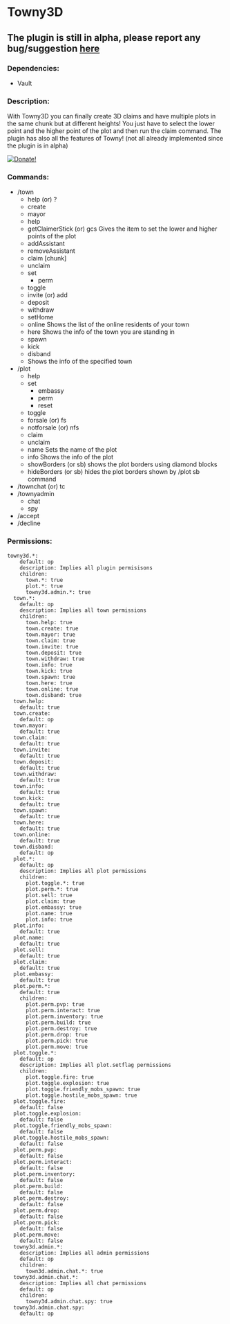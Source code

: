 # Towny3D
## The plugin is still in alpha, please report any bug/suggestion [here](https://sndev.it/c/support)

### Dependencies:
- Vault
### Description:
With Towny3D you can finally create 3D claims and have multiple plots in the same chunk but at different heights! You just have to select the lower point and the higher point of the plot and then run the claim command.
The plugin has also all the features of Towny! (not all already implemented since the plugin is in alpha)

[![Donate!](https://proxy.spigotmc.org/c3159ca56058cc7d0de785cb0d2ba3473ac6a50d?url=https%3A%2F%2Fwww.umassmed.edu%2Fglobalassets%2Fmueller-lab-for-gene-therapy%2Fsupport-us-button.png)](https://www.paypal.me/tigierrei)

### Commands:
  - /town
    - help (or) ?
    - create <townName>
    - mayor
    - help
    - getClaimerStick (or) gcs Gives the item to set the lower and higher points of the plot
    - addAssistant <playerName>
    - removeAssistant <playerName>
    - claim [chunk]
    - unclaim
    - set
      - perm <permName>
    - toggle <flag>
    - invite (or) add <playerName>
    - deposit <amount>
    - withdraw <amount>
    - setHome
    - online Shows the list of the online residents of your town
    - here Shows the info of the town you are standing in
    - spawn
    - kick <playerName>
    - disband
    - <townName> Shows the info of the specified town
  - /plot
    - help
    - set
      - embassy
      - perm <permName>
      - reset
    - toggle <flag>
    - forsale (or) fs <price>
    - notforsale (or) nfs
    - claim
    - unclaim
    - name Sets the name of the plot
    - info Shows the info of the plot
    - showBorders (or sb) shows the plot borders using diamond blocks
    - hideBorders (or sb) hides the plot borders shown by /plot sb command
  - /townchat (or) tc
  - /townyadmin
    - chat
    - spy
  - /accept
  - /decline
  
### Permissions:
```
towny3d.*:
    default: op
    description: Implies all plugin permisisons
    children:
      town.*: true
      plot.*: true
      towny3d.admin.*: true
  town.*:
    default: op
    description: Implies all town permissions
    children:
      town.help: true
      town.create: true
      town.mayor: true
      town.claim: true
      town.invite: true
      town.deposit: true
      town.withdraw: true
      town.info: true
      town.kick: true
      town.spawn: true
      town.here: true
      town.online: true
      town.disband: true
  town.help:
    default: true
  town.create:
    default: op
  town.mayor:
    default: true
  town.claim:
    default: true
  town.invite:
    default: true
  town.deposit:
    default: true
  town.withdraw:
    default: true
  town.info:
    default: true
  town.kick:
    default: true
  town.spawn:
    default: true
  town.here:
    default: true
  town.online:
    default: true
  town.disband:
    default: op
  plot.*:
    default: op
    description: Implies all plot permissions
    children:
      plot.toggle.*: true
      plot.perm.*: true
      plot.sell: true
      plot.claim: true
      plot.embassy: true
      plot.name: true
      plot.info: true
  plot.info:
    default: true
  plot.name:
    default: true
  plot.sell:
    default: true
  plot.claim:
    default: true
  plot.embassy:
    default: true
  plot.perm.*:
    default: true
    children:
      plot.perm.pvp: true
      plot.perm.interact: true
      plot.perm.inventory: true
      plot.perm.build: true
      plot.perm.destroy: true
      plot.perm.drop: true
      plot.perm.pick: true
      plot.perm.move: true
  plot.toggle.*:
    default: op
    description: Implies all plot.setflag permissions
    children:
      plot.toggle.fire: true
      plot.toggle.explosion: true
      plot.toggle.friendly_mobs_spawn: true
      plot.toggle.hostile_mobs_spawn: true
  plot.toggle.fire:
    default: false
  plot.toggle.explosion:
    default: false
  plot.toggle.friendly_mobs_spawn:
    default: false
  plot.toggle.hostile_mobs_spawn:
    default: false
  plot.perm.pvp:
    default: false
  plot.perm.interact:
    default: false
  plot.perm.inventory:
    default: false
  plot.perm.build:
    default: false
  plot.perm.destroy:
    default: false
  plot.perm.drop:
    default: false
  plot.perm.pick:
    default: false
  plot.perm.move:
    default: false
  towny3d.admin.*:
    description: Implies all admin permissions
    default: op
    children:
      town3d.admin.chat.*: true
  towny3d.admin.chat.*:
    description: Implies all chat permissions
    default: op
    children:
      towny3d.admin.chat.spy: true
  towny3d.admin.chat.spy:
    default: op
```
